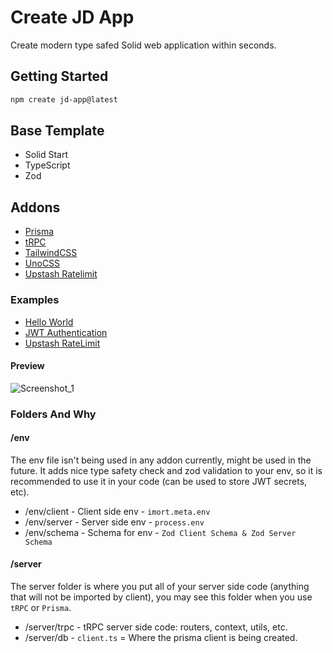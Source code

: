 # Create JD App

Create modern type safed Solid web application within seconds.

## Getting Started

```bash
npm create jd-app@latest
```

## Base Template

- Solid Start
- TypeScript
- Zod

## Addons

- [Prisma](https://github.com/prisma/prisma)
- [tRPC](https://github.com/trpc/trpc)
- [TailwindCSS](https://github.com/tailwindlabs/tailwindcss)
- [UnoCSS](https://github.com/unocss/unocss)
- [Upstash Ratelimit](https://github.com/upstash/ratelimit)

### Examples

- [Hello World](https://github.com/OrJDev/solid-start-trpc-hello-world/)
- [JWT Authentication](https://github.com/OrJDev/solid-trpc-authentication)
- [Upstash RateLimit](https://github.com/OrJDev/solid-trpc-redis-example)

#### Preview

![Screenshot_1](https://user-images.githubusercontent.com/91349014/201010596-4578b981-4183-4197-be43-6e01ed582954.png)

### Folders And Why

#### /env

The env file isn't being used in any addon currently, might be used in the future. It adds nice type safety check and zod validation to your env, so it is recommended to use it in your code (can be used to store JWT secrets, etc).

- /env/client - Client side env - `imort.meta.env`
- /env/server - Server side env - `process.env`
- /env/schema - Schema for env - `Zod Client Schema & Zod Server Schema`

#### /server

The server folder is where you put all of your server side code (anything that will not be imported by client), you may see this folder when you use `tRPC` or `Prisma`.

- /server/trpc - tRPC server side code: routers, context, utils, etc.
- /server/db - `client.ts` = Where the prisma client is being created.
